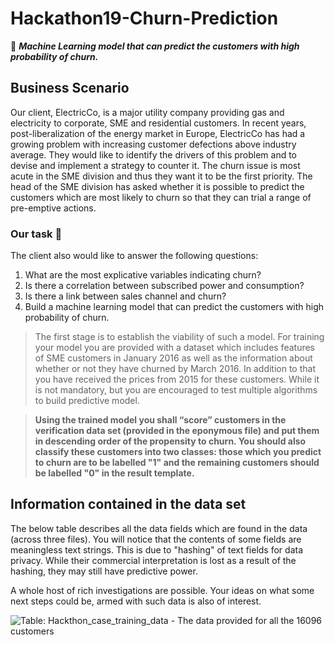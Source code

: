 # Hackathon19-Churn-Prediction 
:rocket:
***Machine Learning model that can predict the customers with high probability of churn.***

## Business Scenario
Our client, ElectricCo, is a major utility company providing gas and electricity to corporate, SME and residential customers. In recent years, post-liberalization of the energy market in Europe, ElectricCo has had a growing problem with increasing customer defections above industry average. They would like to identify the drivers of this problem and to devise and implement a strategy to counter it. The churn issue is most acute in the SME division and thus they want it to be the first priority. The head of the SME division has asked whether it is possible to predict the customers which are most likely to churn so that they can trial a range of pre-emptive actions.

### Our task  :wave:
The client also would like to answer the following questions:
1. What are the most explicative variables indicating churn?
2. Is there a correlation between subscribed power and consumption?
3. Is there a link between sales channel and churn?
4. Build a machine learning model that can predict the customers with high probability of churn.

> The first stage is to establish the viability of such a model. For training your model you are provided with a dataset which includes features of SME customers in January 2016 as well as the information about whether or not they have churned by March 2016. In addition to that you have received the prices from 2015 for these customers. While it is not mandatory, but you are encouraged to test multiple algorithms to build predictive model.

> __Using the trained model you shall “score” customers in the verification data set (provided in the eponymous file) and put them in descending order of the propensity to churn. You should also classify these customers into two classes: those which you predict to churn are to be labelled "1" and the remaining customers should be labelled "0" in the result template.__

## Information contained in the data set

The below table describes all the data fields which are found in the data (across three files). You will notice that the contents of some fields are meaningless text strings. This is due to "hashing" of text fields for data privacy. While their commercial interpretation is lost as a result of the hashing, they may still have predictive power.

A whole host of rich investigations are possible. Your ideas on what some next steps could be, armed with such data is also of interest.


![Table: Hackthon_case_training_data - The data provided for all the 16096 customers](/images/datset.png)
